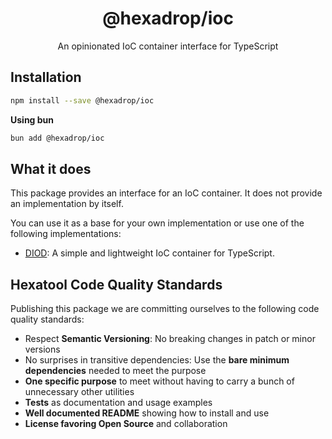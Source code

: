 <h1 align="center">
  @hexadrop/ioc
</h1>

<p align="center">
  An opinionated IoC container interface for TypeScript
</p>

## Installation

```bash
npm install --save @hexadrop/ioc
```

**Using bun**

```bash
bun add @hexadrop/ioc
```

## What it does
This package provides an interface for an IoC container. It does not provide an implementation by itself. 

You can use it as a base for your own implementation or use one of the following implementations:
- [DIOD](https://github.com/artberri/diod): A simple and lightweight IoC container for TypeScript.

## Hexatool Code Quality Standards

Publishing this package we are committing ourselves to the following code quality standards:

- Respect **Semantic Versioning**: No breaking changes in patch or minor versions
- No surprises in transitive dependencies: Use the **bare minimum dependencies** needed to meet the purpose
- **One specific purpose** to meet without having to carry a bunch of unnecessary other utilities
- **Tests** as documentation and usage examples
- **Well documented README** showing how to install and use
- **License favoring Open Source** and collaboration
